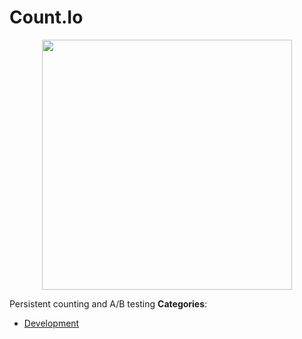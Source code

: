 # Count.Io

<p align="center">
    <img width="400" src="https://raw.githubusercontent.com/awesome-apis/awesome-apis/apis/count-io/logo_256x256.png" />
</p>


Persistent counting and A/B testing
**Categories**:

- [Development](https://github/awesome-apis/awesome-apis#development)




